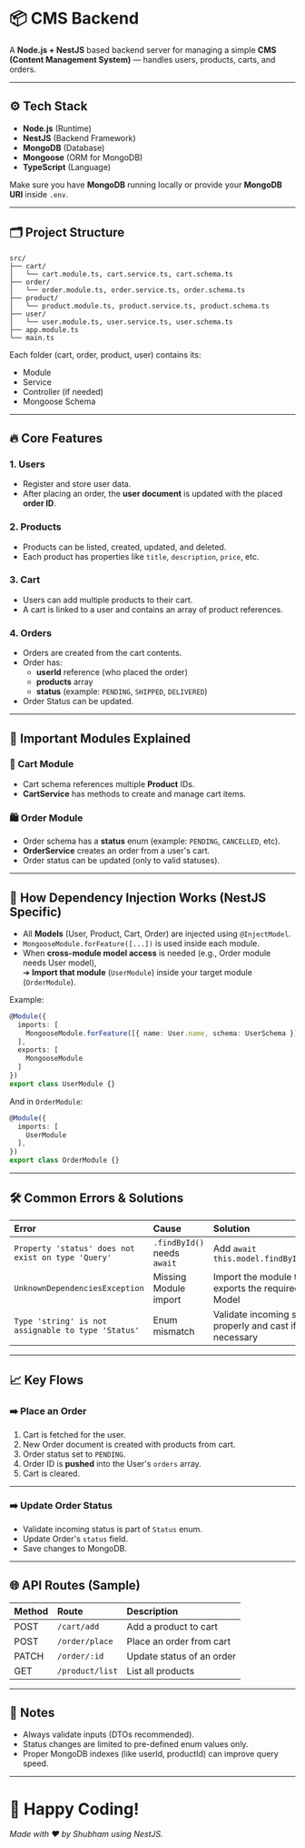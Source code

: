 # 📦 CMS Backend

A **Node.js + NestJS** based backend server for managing a simple **CMS (Content Management System)** — handles users, products, carts, and orders.

---

## ⚙️ Tech Stack

- **Node.js** (Runtime)
- **NestJS** (Backend Framework)
- **MongoDB** (Database)
- **Mongoose** (ORM for MongoDB)
- **TypeScript** (Language)

Make sure you have **MongoDB** running locally or provide your **MongoDB URI** inside `.env`.

---

## 🗂️ Project Structure

```
src/
├── cart/
│   └── cart.module.ts, cart.service.ts, cart.schema.ts
├── order/
│   └── order.module.ts, order.service.ts, order.schema.ts
├── product/
│   └── product.module.ts, product.service.ts, product.schema.ts
├── user/
│   └── user.module.ts, user.service.ts, user.schema.ts
├── app.module.ts
└── main.ts
```

Each folder (cart, order, product, user) contains its:
- Module
- Service
- Controller (if needed)
- Mongoose Schema

---

## 🔥 Core Features

### 1. **Users**
- Register and store user data.
- After placing an order, the **user document** is updated with the placed **order ID**.

### 2. **Products**
- Products can be listed, created, updated, and deleted.
- Each product has properties like `title`, `description`, `price`, etc.

### 3. **Cart**
- Users can add multiple products to their cart.
- A cart is linked to a user and contains an array of product references.

### 4. **Orders**
- Orders are created from the cart contents.
- Order has:
  - **userId** reference (who placed the order)
  - **products** array
  - **status** (example: `PENDING`, `SHIPPED`, `DELIVERED`)
- Order Status can be updated.

---

## 📜 Important Modules Explained

### 🛒 Cart Module
- Cart schema references multiple **Product** IDs.
- **CartService** has methods to create and manage cart items.

### 🛍️ Order Module
- Order schema has a **status** enum (example: `PENDING`, `CANCELLED`, etc).
- **OrderService** creates an order from a user's cart.
- Order status can be updated (only to valid statuses).

---
## 📌 How Dependency Injection Works (NestJS Specific)

- All **Models** (User, Product, Cart, Order) are injected using `@InjectModel`.
- `MongooseModule.forFeature([...])` is used inside each module.
- When **cross-module model access** is needed (e.g., Order module needs User model),  
  ➔ **Import that module** (`UserModule`) inside your target module (`OrderModule`).

Example:

```typescript
@Module({
  imports: [
    MongooseModule.forFeature([{ name: User.name, schema: UserSchema }]),
  ],
  exports: [
    MongooseModule
  ]
})
export class UserModule {}
```

And in `OrderModule`:

```typescript
@Module({
  imports: [
    UserModule
  ],
})
export class OrderModule {}
```

---

## 🛠️ Common Errors & Solutions

| Error | Cause | Solution |
|:---|:---|:---|
| `Property 'status' does not exist on type 'Query'` | `.findById()` needs `await` | Add `await this.model.findById(id)` |
| `UnknownDependenciesException` | Missing Module import | Import the module that exports the required Model |
| `Type 'string' is not assignable to type 'Status'` | Enum mismatch | Validate incoming status properly and cast if necessary |

---

## 📈 Key Flows

### ➡️ Place an Order

1. Cart is fetched for the user.
2. New Order document is created with products from cart.
3. Order status set to `PENDING`.
4. Order ID is **pushed** into the User's `orders` array.
5. Cart is cleared.

---

### ➡️ Update Order Status

- Validate incoming status is part of `Status` enum.
- Update Order's `status` field.
- Save changes to MongoDB.

---

## 🌐 API Routes (Sample)

| Method | Route | Description |
|:---|:---|:---|
| POST | `/cart/add` | Add a product to cart |
| POST | `/order/place` | Place an order from cart |
| PATCH | `/order/:id` | Update status of an order |
| GET | `/product/list` | List all products |

---

## 📢 Notes

- Always validate inputs (DTOs recommended).
- Status changes are limited to pre-defined enum values only.
- Proper MongoDB indexes (like userId, productId) can improve query speed.

---

# 🚀 Happy Coding!  
*Made with ❤️ by Shubham using NestJS.*
